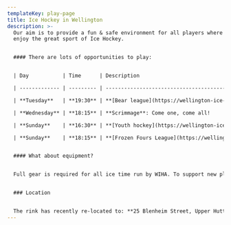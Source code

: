 ```yaml
---
templateKey: play-page
title: Ice Hockey in Wellington
description: >-
  Our aim is to provide a fun & safe environment for all players where they can
  enjoy the great sport of Ice Hockey. 


  #### There are lots of opportunities to play:


  | Day           | Time      | Description                                                                                                                                                                       |

  | ------------- | --------- | --------------------------------------------------------------------------------------------------------------------------------------------------------------------------------- |

  | **Tuesday**   | **19:30** | **[Bear league](https://wellington-ice-hockey.netlify.app/bear)**: For players who are just starting out (*registration required*)                                                |

  | **Wednesday** | **18:15** | **Scrimmage**: Come one, come all!                                                                                                                                                |

  | **Sunday**    | **16:30** | **[Youth hockey](https://wellington-ice-hockey.netlify.app/youth)**: Practices and games for youth                                                                                |

  | **Sunday**    | **18:15** | **[Frozen Fours League](https://wellington-ice-hockey.netlify.app/frozen)**: A slightly faster league for players with at least 1 or 2 years experience (*registration required*) |


  #### What about equipment?


  Full gear is required for all ice time run by WIHA. To support new players joining this great sport, we have a large selection of gear available to borrow for players of all ages and sizes - please get in touch and we'll see if we can sort you out some gear.


  ### Location


  The rink has recently re-located to: **25 Blenheim Street, Upper Hutt 5018.**
---
```

